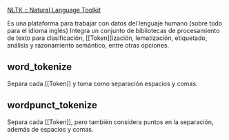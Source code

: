 [NLTK :: Natural Language Toolkit](https://www.nltk.org/)

Es una plataforma para trabajar con datos del lenguaje humano (sobre todo para el idioma inglés) Integra un conjunto de bibliotecas de procesamiento de texto para clasificación, [[Token]]ización, lematización, etiquetado, análisis y razonamiento semántico, entre otras opciones.

## word_tokenize
Separa cada [[Token]] y toma como separación espacios y comas.

## wordpunct_tokenize
Separa cada [[Token]], pero también considera puntos en la separación, además de espacios y comas. 

